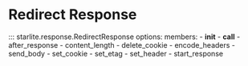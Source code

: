 # Redirect Response

::: starlite.response.RedirectResponse
    options:
        members:
        - __init__
        - __call__
        - after_response
        - content_length
        - delete_cookie
        - encode_headers
        - send_body
        - set_cookie
        - set_etag
        - set_header
        - start_response
